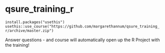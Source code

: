 # qsure_training_r

`install.packages("usethis")`
`usethis::use_course("https://github.com/margarethannum/qsure_training_r/archive/master.zip")`

Answer questions - and course will automatically open up the R Project with the training! 

